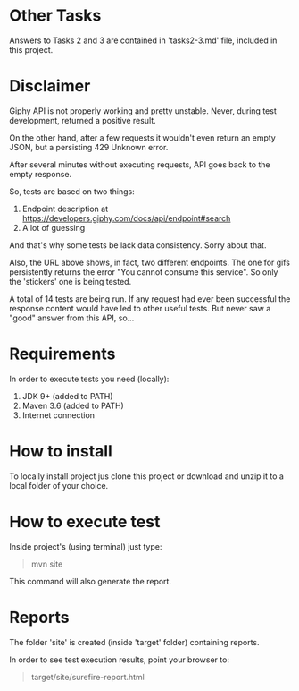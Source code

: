 # Other Tasks

Answers to Tasks 2 and 3 are contained in 'tasks2-3.md' file, included in this project.

# Disclaimer

Giphy API is not properly working and pretty unstable. Never, during test development, returned a positive result. 

On the other hand, after a few requests it wouldn't even return an empty JSON, but a persisting 429 Unknown error. 

After several minutes without executing requests, API goes back to the empty response.

So, tests are based on two things:

1. Endpoint description at https://developers.giphy.com/docs/api/endpoint#search
2. A lot of guessing

And that's why some tests be lack data consistency. Sorry about that.

Also, the URL above shows, in fact, two different endpoints. The one for gifs persistently returns the error "You cannot consume this service". So only the 'stickers' one is being tested.

A total of 14 tests are being run. If any request had ever been successful the response content would have led to other useful tests. But never saw a "good" answer from this API, so...

# Requirements

In order to execute tests you need (locally):

1. JDK 9+ (added to PATH)
2. Maven 3.6 (added to PATH)
3. Internet connection

# How to install

To locally install project jus clone this project or download and unzip it to a local folder of your choice.

# How to execute test

Inside project's (using terminal) just type:

> mvn site

This command will also generate the report.

# Reports

The folder 'site' is created (inside 'target' folder) containing reports. 

In order to see test execution results, point your browser to:

> target/site/surefire-report.html


